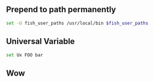 ## Prepend to path permanently
```bash
set -U fish_user_paths /usr/local/bin $fish_user_paths
```
## Universal Variable
```bash
set Ux FOO bar
```

## Wow